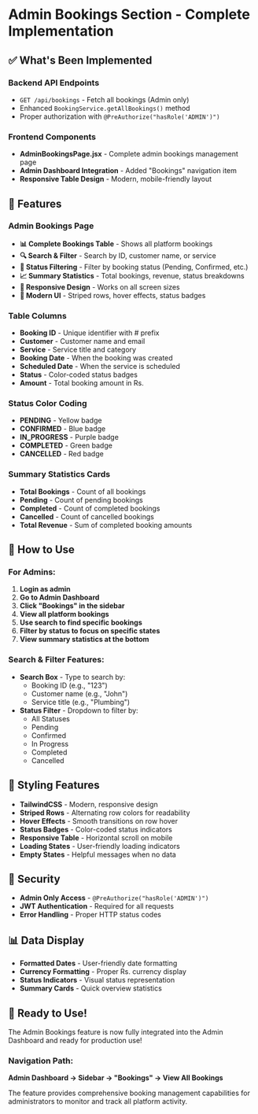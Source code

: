 # Admin Bookings Section - Complete Implementation

## ✅ What's Been Implemented

### Backend API Endpoints
- `GET /api/bookings` - Fetch all bookings (Admin only)
- Enhanced `BookingService.getAllBookings()` method
- Proper authorization with `@PreAuthorize("hasRole('ADMIN')")`

### Frontend Components
- **AdminBookingsPage.jsx** - Complete admin bookings management page
- **Admin Dashboard Integration** - Added "Bookings" navigation item
- **Responsive Table Design** - Modern, mobile-friendly layout

## 🎯 Features

### Admin Bookings Page
- **📊 Complete Bookings Table** - Shows all platform bookings
- **🔍 Search & Filter** - Search by ID, customer name, or service
- **📅 Status Filtering** - Filter by booking status (Pending, Confirmed, etc.)
- **📈 Summary Statistics** - Total bookings, revenue, status breakdowns
- **📱 Responsive Design** - Works on all screen sizes
- **🎨 Modern UI** - Striped rows, hover effects, status badges

### Table Columns
- **Booking ID** - Unique identifier with # prefix
- **Customer** - Customer name and email
- **Service** - Service title and category
- **Booking Date** - When the booking was created
- **Scheduled Date** - When the service is scheduled
- **Status** - Color-coded status badges
- **Amount** - Total booking amount in Rs.

### Status Color Coding
- **PENDING** - Yellow badge
- **CONFIRMED** - Blue badge
- **IN_PROGRESS** - Purple badge
- **COMPLETED** - Green badge
- **CANCELLED** - Red badge

### Summary Statistics Cards
- **Total Bookings** - Count of all bookings
- **Pending** - Count of pending bookings
- **Completed** - Count of completed bookings
- **Cancelled** - Count of cancelled bookings
- **Total Revenue** - Sum of completed booking amounts

## 🔧 How to Use

### For Admins:
1. **Login as admin**
2. **Go to Admin Dashboard**
3. **Click "Bookings" in the sidebar**
4. **View all platform bookings**
5. **Use search to find specific bookings**
6. **Filter by status to focus on specific states**
7. **View summary statistics at the bottom**

### Search & Filter Features:
- **Search Box** - Type to search by:
  - Booking ID (e.g., "123")
  - Customer name (e.g., "John")
  - Service title (e.g., "Plumbing")
- **Status Filter** - Dropdown to filter by:
  - All Statuses
  - Pending
  - Confirmed
  - In Progress
  - Completed
  - Cancelled

## 🎨 Styling Features
- **TailwindCSS** - Modern, responsive design
- **Striped Rows** - Alternating row colors for readability
- **Hover Effects** - Smooth transitions on row hover
- **Status Badges** - Color-coded status indicators
- **Responsive Table** - Horizontal scroll on mobile
- **Loading States** - User-friendly loading indicators
- **Empty States** - Helpful messages when no data

## 🔐 Security
- **Admin Only Access** - `@PreAuthorize("hasRole('ADMIN')")`
- **JWT Authentication** - Required for all requests
- **Error Handling** - Proper HTTP status codes

## 📊 Data Display
- **Formatted Dates** - User-friendly date formatting
- **Currency Formatting** - Proper Rs. currency display
- **Status Indicators** - Visual status representation
- **Summary Cards** - Quick overview statistics

## 🚀 Ready to Use!
The Admin Bookings feature is now fully integrated into the Admin Dashboard and ready for production use!

### Navigation Path:
**Admin Dashboard → Sidebar → "Bookings" → View All Bookings**

The feature provides comprehensive booking management capabilities for administrators to monitor and track all platform activity.

